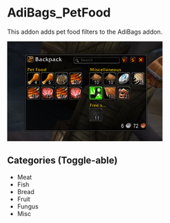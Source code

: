# AdiBags_PetFood

This addon adds pet food filters to the AdiBags addon.

![AdiBags Petfood Screenshot](https://raw.githubusercontent.com/ps-wow/AdiBags_PetFood/master/screenshots/AB_PF_1.jpg)

## Categories (Toggle-able)

 - Meat
 - Fish
 - Bread
 - Fruit
 - Fungus
 - Misc
